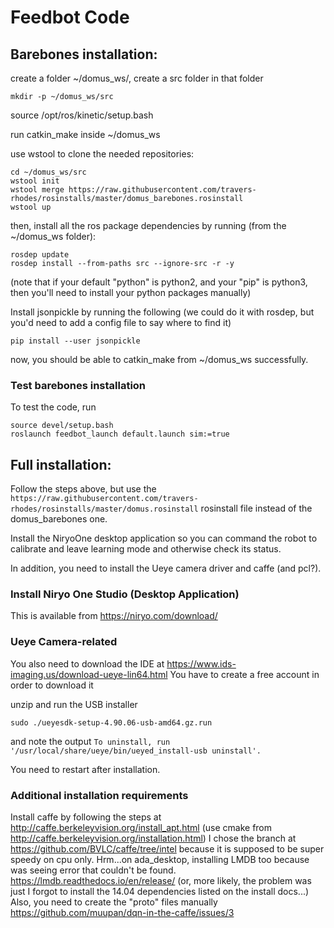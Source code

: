 # Feedbot Code

## Barebones installation:
create a folder  ~/domus_ws/, create a src folder in that folder
```
mkdir -p ~/domus_ws/src
```
source /opt/ros/kinetic/setup.bash

run catkin_make inside ~/domus_ws

use wstool to clone the needed repositories:

```
cd ~/domus_ws/src
wstool init
wstool merge https://raw.githubusercontent.com/travers-rhodes/rosinstalls/master/domus_barebones.rosinstall
wstool up
```

then, install all the ros package dependencies by running (from the ~/domus_ws folder):

```
rosdep update
rosdep install --from-paths src --ignore-src -r -y 
```

(note that if your default "python" is python2, and your "pip" is python3, then you'll need to install your python packages manually)

Install jsonpickle by running the following (we could do it with rosdep, but you'd need to add a config file to say where to find it)
```
pip install --user jsonpickle
```

now, you should be able to catkin_make from ~/domus_ws successfully.

### Test barebones installation
To test the code, run
```
source devel/setup.bash
roslaunch feedbot_launch default.launch sim:=true
```

## Full installation:
Follow the steps above, but use the `https://raw.githubusercontent.com/travers-rhodes/rosinstalls/master/domus.rosinstall` rosinstall file instead of the domus_barebones one. 

Install the NiryoOne desktop application so you can command the robot to calibrate and leave learning mode and otherwise check its status.

In addition, you need to install the Ueye camera driver and caffe (and pcl?).

### Install Niryo One Studio (Desktop Application)
This is available from https://niryo.com/download/

### Ueye Camera-related
You also need to download the IDE at https://www.ids-imaging.us/download-ueye-lin64.html
You have to create a free account in order to download it

unzip and run the USB installer 
```
sudo ./ueyesdk-setup-4.90.06-usb-amd64.gz.run
```
and note the output
`To uninstall, run '/usr/local/share/ueye/bin/ueyed_install-usb uninstall'.`

You need to restart after installation.

### Additional installation requirements
Install caffe by following the steps at http://caffe.berkeleyvision.org/install_apt.html (use cmake from http://caffe.berkeleyvision.org/installation.html)
I chose the branch at https://github.com/BVLC/caffe/tree/intel because it is supposed to be super speedy on cpu only.
Hrm...on ada_desktop, installing LMDB too because was seeing error that couldn't be found. https://lmdb.readthedocs.io/en/release/ (or, more likely, the problem was just I forgot to install the 14.04 dependencies listed on the install docs...)
Also, you need to create the "proto" files manually https://github.com/muupan/dqn-in-the-caffe/issues/3
